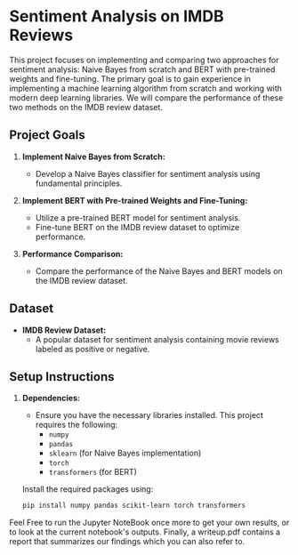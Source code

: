 # Sentiment Analysis on IMDB Reviews

This project focuses on implementing and comparing two approaches for sentiment analysis: Naive Bayes from scratch and BERT with pre-trained weights and fine-tuning. The primary goal is to gain experience in implementing a machine learning algorithm from scratch and working with modern deep learning libraries. We will compare the performance of these two methods on the IMDB review dataset.

## Project Goals

1. **Implement Naive Bayes from Scratch:**
   - Develop a Naive Bayes classifier for sentiment analysis using fundamental principles.

2. **Implement BERT with Pre-trained Weights and Fine-Tuning:**
   - Utilize a pre-trained BERT model for sentiment analysis.
   - Fine-tune BERT on the IMDB review dataset to optimize performance.

3. **Performance Comparison:**
   - Compare the performance of the Naive Bayes and BERT models on the IMDB review dataset.

## Dataset

- **IMDB Review Dataset:**
  - A popular dataset for sentiment analysis containing movie reviews labeled as positive or negative.

## Setup Instructions

1. **Dependencies:**
   - Ensure you have the necessary libraries installed. This project requires the following:
     - `numpy`
     - `pandas`
     - `sklearn` (for Naive Bayes implementation)
     - `torch`
     - `transformers` (for BERT)

   Install the required packages using:
   ```bash
   pip install numpy pandas scikit-learn torch transformers
   ```

Feel Free to run the Jupyter NoteBook once more to get your own results, or to look at the current notebook's outputs. Finally, a writeup.pdf contains a report that summarizes our findings which you can also refer to.
